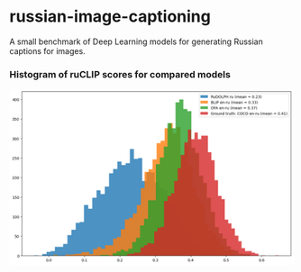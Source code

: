 # russian-image-captioning
A small benchmark of Deep Learning models for generating Russian captions for images.

### Histogram of ruCLIP scores for compared models
![Alt text](artifacts/hist.png?raw=true "Comparison histogram")
